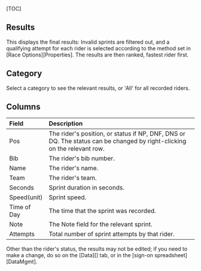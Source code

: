 [TOC]

## Results

This displays the final results:  Invalid sprints are filtered out, and a qualifying attempt for each rider is selected according to the method set in [Race Options][Properties].  The results are then ranked, fastest rider first.

## Category

Select a category to see the relevant results, or 'All' for all recorded riders.

## Columns

Field|Description
:----|:----------
Pos|The rider's position, or status if NP, DNF, DNS or DQ.  The status can be changed by right-clicking on the relevant row.
Bib|The rider's bib number.
Name|The rider's name.
Team|The rider's team.
Seconds|Sprint duration in seconds.
Speed(unit)|Sprint speed.
Time of Day|The time that the sprint was recorded.
Note|The Note field for the relevant sprint.
Attempts|Total number of sprint attempts by that rider.

Other than the rider's status, the results may not be edited; if you need to make a change, do so on the [Data][] tab, or in the [sign-on spreadsheet][DataMgmt].
